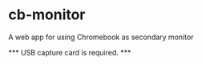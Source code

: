 # cb-monitor
A web app for using Chromebook as secondary monitor

*** USB capture card is required. ***
